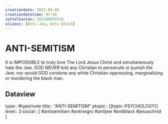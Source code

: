 ```yaml
---
creationdate: 2022-09-05
creationdatetime: 07:26
zettelkasten: 202209050726
aliases: [Anti-Jew, Anti-Black]
---
```

# ANTI-SEMITISM
It is IMPOSSIBLE to truly love The Lord Jesus Christ and simultaneously hate the Jew. GOD NEVER told any Christian to persecute or punish the Jew; nor would GOD condone any white Christian oppressing, marginalizing or murdering the black man.

## Dataview
type:: #type/note
title:: "ANTI-SEMITISM"
ptopic:: [[topic-PSYCHOLOGY]]
level:: 3
social:: [ #antisemitism #antinegro #antijew #antiblack #jesuschrist ]